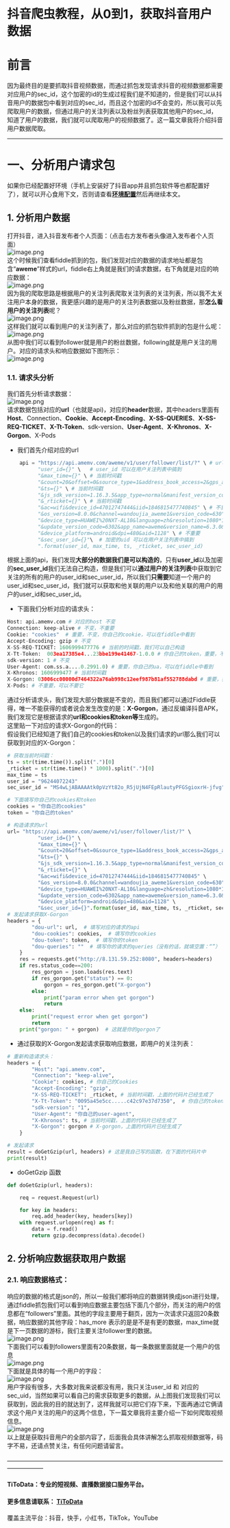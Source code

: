 # 抖音爬虫教程，从0到1，获取抖音用户数据

# 前言
因为最终目的是要抓取抖音视频数据，而通过抓包发现请求抖音的视频数据都需要对应用户的sec_id，这个加密的id的生成过程我们是不知道的，但是我们可以从抖音用户的数据包中看到对应的sec_id，而且这个加密的id不会变的，所以我可以先爬取用户的数据，但通过用户的关注列表以及粉丝列表获取其他用户的sec_id，知道了用户的数据，我们就可以爬取用户的视频数据了。这一篇文章我将介绍抖音用户数据爬取。 

---

# 一、分析用户请求包
如果你已经配置好环境（手机上安装好了抖音app并且抓包软件等也都配置好了），就可以开心食用下文，否则请查看[**环境配置**](https://blog.csdn.net/weixin_52148451/article/details/110676766)然后再继续本文。

## 1. 分析用户数据
打开抖音，进入抖音发布者个人页面：（点击右方发布者头像进入发布者个人页面）<br/>![image.png](https://cdn.nlark.com/yuque/0/2020/png/97322/1607389763842-20a91817-e221-48a9-91bd-829e8e4b0c4a.png#align=left&display=inline&height=451&margin=%5Bobject%20Object%5D&name=image.png&originHeight=902&originWidth=513&size=830448&status=done&style=none&width=256.5)<br/>这个时候我们查看fiddle抓到的包，我们发现对应的数据的请求地址都是包含“**aweme**”样式的url，fiddle右上角就是我们的请求数据，右下角就是对应的响应数据：<br/>![image.png](https://cdn.nlark.com/yuque/0/2020/png/97322/1607389782353-fabcf47b-7ee7-4bee-aac3-22f745557df9.png#align=left&display=inline&height=313&margin=%5Bobject%20Object%5D&name=image.png&originHeight=626&originWidth=1920&size=455289&status=done&style=none&width=960)<br/>因为我的爬取思路是根据用户的关注列表爬取关注列表的关注列表，所以我不太关注用户本身的数据，我更感兴趣的是用户的关注列表数据以及粉丝数据，那**怎么看用户的关注列表**呢？<br/>![image.png](https://cdn.nlark.com/yuque/0/2020/png/97322/1607389795426-eb9bbfb4-3b93-4be2-8220-41a0db0ce3b9.png#align=left&display=inline&height=430&margin=%5Bobject%20Object%5D&name=image.png&originHeight=860&originWidth=991&size=799949&status=done&style=none&width=495.5)<br/>这样我们就可以看到用户的关注列表了，那么对应的抓包软件抓到的包是什么呢：<br/>![image.png](https://cdn.nlark.com/yuque/0/2020/png/97322/1607389810957-2b0bb693-9f2a-40d1-b31e-2ed3caf4635a.png#align=left&display=inline&height=103&margin=%5Bobject%20Object%5D&name=image.png&originHeight=205&originWidth=696&size=77406&status=done&style=none&width=348)<br/>从图中我们可以看到follower就是用户的粉丝数据，following就是用户关注的用户。对应的请求头和响应数据如下图所示：<br/>![image.png](https://cdn.nlark.com/yuque/0/2020/png/97322/1607389828519-3c543bad-7d32-408b-b1dd-bf3214e41d7a.png#align=left&display=inline&height=448&margin=%5Bobject%20Object%5D&name=image.png&originHeight=896&originWidth=1214&size=245914&status=done&style=none&width=607)

### 1.1. 请求头分析
我们首先分析请求数据：<br/>![image.png](https://cdn.nlark.com/yuque/0/2020/png/97322/1607389847144-83a087c8-8484-4452-9fc2-4f933aaf3222.png#align=left&display=inline&height=138&margin=%5Bobject%20Object%5D&name=image.png&originHeight=276&originWidth=1205&size=123606&status=done&style=none&width=602.5)<br/>请求数据包括对应的**url**（也就是api)，对应的**header**数据，其中headers里面有**Host**、Connection、**Cookie**、**Accept-Encoding**、**X-SS-QUERIES**、**X-SS-REQ-TICKET**、**X-Tt-Token**、sdk-version、**User-Agent**、**X-Khronos**、**X-Gorgon**、X-Pods

- 我们首先介绍对应的url
```python
    api = "https://api.amemv.com/aweme/v1/user/follower/list/?" \ # url
          "user_id={}" \   # user_id 可以在用户关注列表中搞到
          "&max_time={}" \ # 当前时间戳
          "&count=20&offset=0&source_type=1&address_book_access=2&gps_access=2" \ # 不重要
          "&ts={}" \ # 当前时间戳
          "&js_sdk_version=1.16.3.5&app_type=normal&manifest_version_code=630" \ # 不重要
          "&_rticket={}" \ # 当前时间戳
          "&ac=wifi&device_id=47012747444&iid=1846815477740845" \ # 不重要
          "&os_version=8.0.0&channel=wandoujia_aweme1&version_code=630" \ # 不重要
          "&device_type=HUAWEI%20NXT-AL10&language=zh&resolution=1080*1812&openudid=b202a24eb8c1538a" \ # 不重要
          "&update_version_code=6302&app_name=aweme&version_name=6.3.0&os_api=26&device_brand=HUAWEI&ssmix=a" \ # 不重要
          "&device_platform=android&dpi=480&aid=1128" \ # 不重要
          "&sec_user_id={}"\  # 加密的uid 可以在用户关注列表中搞到
          ".format(user_id, max_time, ts, _rticket, sec_user_id)

```
根据上面的api，我们发现**大部分的数据我们是可以构造的**，只有**user_id**以及加密的**sec_user_id**我们无法自己构造，但是我们可以**通过用户的关注列表**中获取到它关注的所有的用户的user_id和sec_user_id，所以我们**只需要**知道一个用户的user_id和sec_user_id，我们就可以获取和他关联的用户以及和他关联的用户的用户的user_id和sec_user_id。

- 下面我们分析对应的请求头：
```python
Host: api.amemv.com # 对应的host 不变
Connection: keep-alive # 不变，不重要
Cookie: "cookies"  # 重要，不变，你自己的cookie，可以在fiddle中看到
Accept-Encoding: gzip # 不变
X-SS-REQ-TICKET: 1606999477776 # 当前的时间戳，我们可以自己构造
X-Tt-Token:  003ea17385e4...23bbe199e41467-1.0.0 # 你自己的token，重要，不变，可以在fiddle中看到
sdk-version: 1 # 不变
User-Agent: com.ss.a....0.2991.0) # 重要，你自己的ua，可以在fiddle中看到
X-Khronos: 1606999477 # 当前时间戳
X-Gorgon: 03006cc00000d7464322a76ab998c12eef987b81af552788dabd # 重要，我后面会讲怎么获取
X-Pods: # 不重要，可以不要它

```
通过分析请求头，我们发现大部分数据是不变的，而且我们都可以通过Fiddle获得，唯一不能获得的或者说会发生改变的是：**X-Gorgon**，通过反编译抖音APK，我们发现它是根据请求的**url和cookies和token等**生成的。<br/>这里贴一下对应的请求X-Gorgon的代码：<br/>假设我们已经知道了我们自己的cookies和token以及我们请求的url那么我们可以获取到对应的X-Gorgon：
```python
# 获取当前时间戳：
ts = str(time.time()).split(".")[0]
_rticket = str(time.time() * 1000).split(".")[0]
max_time = ts
user_id = "96244072243"
sec_user_id = "MS4wLjABAAAAtk0pVzYt82o_R5jUjN4FEpRlautyPFGSgioxrH-jfvg"

# 下面填写你自己的cookies和token
cookies = "你自己的cookies"
token = "你自己的token"

# 构造请求的url
url= "https://api.amemv.com/aweme/v1/user/follower/list/?" \
          "user_id={}" \
          "&max_time={}" \
          "&count=20&offset=0&source_type=1&address_book_access=2&gps_access=2" \
          "&ts={}" \
          "&js_sdk_version=1.16.3.5&app_type=normal&manifest_version_code=630" \
          "&_rticket={}" \
          "&ac=wifi&device_id=47012747444&iid=1846815477740845" \
          "&os_version=8.0.0&channel=wandoujia_aweme1&version_code=630" \
          "&device_type=HUAWEI%20NXT-AL10&language=zh&resolution=1080*1812&openudid=b202a24eb8c1538a" \
          "&update_version_code=6302&app_name=aweme&version_name=6.3.0&os_api=26&device_brand=HUAWEI&ssmix=a" \
          "&device_platform=android&dpi=480&aid=1128" \
          "&sec_user_id={}".format(user_id, max_time, ts, _rticket, sec_user_id)
# 发起请求获取X-Gorgon
headers = {
        "dou-url": url,  # 填写对应的请求的api
        "dou-cookies": cookies,  # 填写你的cookies
        "dou-token": token,  # 填写你的token
        "dou-queries": ""  # 填写你的请求的queries（没有的话，就填空置：“”）
    }
    res = requests.get("http://8.131.59.252:8080", headers=headers)
    if res.status_code==200:
        res_gorgon = json.loads(res.text)
        if res_gorgon.get("status") == 0:
            gorgon = res_gorgon.get("X-gorgon")
        else:
            print("param error when get gorgon")
            return
    else:
        print("request error when get gorgon")
        return
    print("gorgon: " + gorgon)  # 这就是你的gorgon了

```

- 通过获取的X-Gorgon发起请求获取响应数据，即用户的关注列表：
```python
# 重新构造请求头：
headers = {
        "Host": "api.amemv.com",
        "Connection": "keep-alive",
        "Cookie": cookies, # 你自己的Cookies
        "Accept-Encoding": "gzip",
        "X-SS-REQ-TICKET": _rticket, # 当前时间戳，上面的代码片已经生成了
        "X-Tt-Token": "0095a45e5cc.....c42c97e37d7350",  # 你自己的token
        "sdk-version": "1",
        "User-Agent": "你自己的user-agent", 
        "X-Khronos": ts, # 当前时间戳，上面的代码片已经生成了
        "X-Gorgon": gorgon # X-gorgon，上面的代码片已经生成了
    }

# 发起请求
result = doGetGzip(url, headers) # 这是我自己写的函数，在下面的代码片中
print(result)

```

- doGetGzip 函数
```python
def doGetGzip(url, headers):

    req = request.Request(url)

    for key in headers:
        req.add_header(key, headers[key])
    with request.urlopen(req) as f:
        data = f.read()
        return gzip.decompress(data).decode()

```

## 2. 分析响应数据获取用户数据

### 2.1. 响应数据格式：
响应的数据的格式是json的，所以一般我们都将响应的数据转换成json进行处理，通过fiddle抓包我们可以看到响应数据主要包括下面几个部分，而关注的用户的信息都在“followers”里面。其他的字段主要用于翻页，因为一次请求只返回20条数据，响应数据的其他字段：has_more 表示的是是不是有更的数据，max_time就是下一页数据的游标，我们主要关注follower里的数据。<br/>![image.png](https://cdn.nlark.com/yuque/0/2020/png/97322/1607389867350-8c4e64bf-f84b-4b43-acbb-c410d99471d1.png#align=left&display=inline&height=149&margin=%5Bobject%20Object%5D&name=image.png&originHeight=298&originWidth=458&size=35163&status=done&style=none&width=229)<br/>下面我们可以看到followers里面有20条数据，每一条数据里面就是一个用户的信息<br/>![image.png](https://cdn.nlark.com/yuque/0/2020/png/97322/1607389879977-b6997be2-e9ab-40b5-aa2c-44b7e0a0167f.png#align=left&display=inline&height=270&margin=%5Bobject%20Object%5D&name=image.png&originHeight=540&originWidth=1096&size=61705&status=done&style=none&width=548)<br/>下面就是具体的每一个用户的字段：<br/>![image.png](https://cdn.nlark.com/yuque/0/2020/png/97322/1607389893040-dd5b122a-9c04-412f-a5c6-05dda9cfa3b9.png#align=left&display=inline&height=243&margin=%5Bobject%20Object%5D&name=image.png&originHeight=486&originWidth=1536&size=261358&status=done&style=none&width=768)<br/>用户字段有很多，大多数对我来说都没有用，我只关注user_id 和 对应的 sec_uid，当然如果可以看自己的需求获取更多的数据，从上图我们发现我们可以获取到，因此我的目的就达到了，这样我就可以把它们存下来，下面再通过它俩请求这个用户关注的用户的这两个信息，下一篇文章我将主要介绍一下如何爬取视频信息。<br/>![image.png](https://cdn.nlark.com/yuque/0/2020/png/97322/1607389912135-0502616b-cd6a-4029-86f0-5250e3de91bc.png#align=left&display=inline&height=436&margin=%5Bobject%20Object%5D&name=image.png&originHeight=873&originWidth=720&size=635342&status=done&style=none&width=360)<br/>以上就是获取抖音用户的全部内容了，后面我会具体讲解怎么抓取视频数据等，码字不易，还请点赞关注，有任何问题请留言。<br/>
<br/>——————————————————————————————————————————

#### TiToData：专业的短视频、直播数据接口服务平台。

#### 更多信息请联系： [TiToData](https://www.titodata.com?from=douyinarticle)
覆盖主流平台：抖音，快手，小红书，TikTok，YouTube
